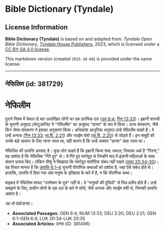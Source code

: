 # Bible Dictionary (Tyndale)

## License Information

**Bible Dictionary (Tyndale)** is based on and adapted from: _Tyndale Open Bible Dictionary_, [Tyndale House Publishers](https://tyndaleopenresources.com/), 2023, which is licensed under a [CC BY-SA 4.0 license](https://creativecommons.org/licenses/by-sa/4.0/legalcode.en).

This markdown version (created `2025-10-06`) is provided under the same license.



--------------------------------

## नेफिलिम (id: 381729)

नेफिलीम
=======

पुराने नियम में केवल दो बार उल्लेखित लोगों का एक प्रारंभिक दल ([उत 6:4](https://ref.ly/Gen6:4); [गिन 13:33](https://ref.ly/Num13:33))। इब्रानी शास्त्रों के यूनानी अनुवाद (सेप्टुआजिंट ने "नेफिलीम" का अनुवाद "दानव" के रूप में किया। अन्य संस्करण, जैसे किंग जेम्स संस्करण ने इसका अनुसरण किया। अधिकांश आधुनिक अनुवाद उन्हें नेफिलीम कहते हैं। वे उन्हें अनाक ([गिन 13:33](https://ref.ly/Num13:33); [व्य.वि. 2:21](https://ref.ly/Deut2:21)) और रपाईम वंशो ([व्य.वि. 2:20](https://ref.ly/Deut2:20)) से जोड़ते हैं। इन समूहों को उनके बड़े आकार के लिए जाना जाता था, यही कारण है कि उन्हें अक्सर "दानव" कहा जाता था।

नेफिलिम की उत्पत्ति अस्पष्ट है। कुछ लोग कहते हैं कि इब्रानी क्रिया शब्द *नफाल*, जिसका अर्थ है "गिरना," यह दर्शाता है कि नेफिलिम "गिरे हुए" थे। ये गिरे हुए स्वर्गदूत थे जिन्होंने बाद में इंसानी महिलाओं के साथ संतान उत्पन्न किए। लेकिन यीशु ने सिखाया कि स्वर्गदूत शारीरिक संबंध नहीं रखते ([लूका 20:34–35](https://ref.ly/Luke20:34-Luke20:35))। यह विचार मानता है कि [उत्पत्ति 6:1–4](https://ref.ly/Gen6:1-Gen6:4) यूनानी पौराणिक कथाओं को दर्शाता है, जहां ऐसे संबंध होते थे। हालांकि, उत्पत्ति में दिया गया अंश मनुष्य के इतिहास के बारे में है, न कि पौराणिक कथा।

बाइबल में नेफिलिम शायद "परमेश्वर के पुत्र" नहीं थे। वे "मनुष्यों की पुत्रियों" से भिन्न प्रतीत होते हैं। उन्हें समझने के लिए, प्राचीन लोगों के एक दल के बारे में सोचें, जैसे अनाक और रपाईम वंशी थे, जिनकी उत्पत्ति अज्ञात है।

*यह भी देखें* दानव। 

* **Associated Passages:** GEN 6:4; NUM 13:33; DEU 2:20; DEU 2:21; GEN 6:1–GEN 6:4; LUK 20:34–LUK 20:35
* **Associated Articles:** दानव (ID: 381496)

